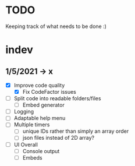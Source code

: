 # TODO

Keeping track of what needs to be done :)

# indev

## 1/5/2021 -> x

- [x] Improve code quality
    - [x] Fix CodeFactor issues
- [ ] Split code into readable folders/files
    - [ ] Embed generator
- [ ] Logging
- [ ] Adaptable help menu
- [ ] Multiple timers
    - [ ] unique IDs rather than simply an array order
    - [ ] json files instead of 2D array?
- [ ] UI Overall
    - [ ] Console output
    - [ ] Embeds
